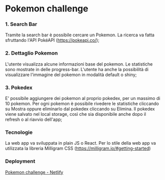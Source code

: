 # Pokemon challenge

### 1. Search Bar
Tramite la search bar è possibile cercare un Pokemon. La ricerca va fatta sfruttando l'API PokéAPI (https://pokeapi.co/);

### 2. Dettaglio Pokemon
L'utente visualizza alcune informazioni base del pokemon. Le statistiche sono mostrate in delle progress-bar. L'utente ha anche la possibilità di visualizzare l'immagine del pokemon in modalità default o shiny;

### 3. Pokedex
E' possibile aggiungere dei pokemon al proprio pokedex, per un massimo di 10 pokemon. Per ogni pokemon è possibile rivedere le statistiche cliccando su Mostra oppure eliminarlo dal pokedex cliccando su Elimina. Il pokedex viene salvato nel local storage, così che sia disponibile anche dopo il refresh o al riavvio dell'app;

### Tecnologie
La web app va sviluppata in plain JS o React. Per lo stile della web app va utilizzata la libreria Milligram CSS (https://milligram.io/#getting-started)

### Deployment
[Pokemon challenge - Netlify](https://vitocoluccia-pokemon-challenge-react.netlify.app/)
